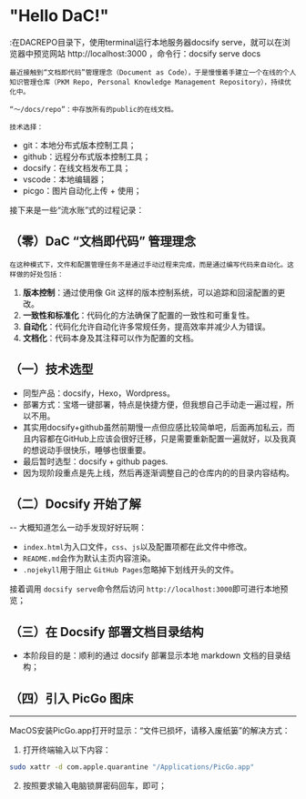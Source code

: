 <!-- 首页 Home Page -->

# "Hello DaC!"

:在DACREPO目录下，使用terminal运行本地服务器docsify serve，就可以在浏览器中预览网站 http://localhost:3000 ，命令行：docsify serve docs

    最近接触到“文档即代码”管理理念（Document as Code），于是慢慢着手建立一个在线的个人知识管理仓库（PKM Repo, Personal Knowledge Management Repository），持续优化中。
    
    “～/docs/repo”：中存放所有的public的在线文档。
    
    技术选择：

- git：本地分布式版本控制工具；
- github：远程分布式版本控制工具；
- docsify：在线文档发布工具；
- vscode：本地编辑器；
- picgo：图片自动化上传 + 使用；

接下来是一些“流水账”式的过程记录：

## （零）DaC “文档即代码” 管理理念

    在这种模式下，文件和配置管理任务不是通过手动过程来完成，而是通过编写代码来自动化。这样做的好处包括：

1. **版本控制**：通过使用像 Git 这样的版本控制系统，可以追踪和回滚配置的更改。
2. **一致性和标准化**：代码化的方法确保了配置的一致性和可重复性。
3. **自动化**：代码化允许自动化许多常规任务，提高效率并减少人为错误。
4. **文档化**：代码本身及其注释可以作为配置的文档。

## （一）技术选型

- 同型产品：docsify，Hexo，Wordpress。
- 部署方式：宝塔一键部署，特点是快捷方便，但我想自己手动走一遍过程，所以不用。
- 其实用docsify+github虽然前期慢一点但应感比较简单吧，后面再加私云，而且内容都在GitHub上应该会很好迁移，只是需要重新配置一遍就好，以及我真的想说动手很快乐，睡够也很重要。
- 最后暂时选型：docsify + github pages.
- 因为现阶段重点是先上线，然后再逐渐调整自己的仓库内的的目录内容结构。

## （二）Docsify 开始了解

-- 大概知道怎么一动手发现好好玩啊：

- `index.html`为入口文件，`css`、`js`以及配置项都在此文件中修改。
- `README.md`会作为默认主页内容渲染。
- `.nojekyll`用于阻止 `GitHub Pages`忽略掉下划线开头的文件。

接着调用 `docsify serve`命令然后访问 `http://localhost:3000`即可进行本地预览；

## （三）在 Docsify 部署文档目录结构

- 本阶段目的是：顺利的通过 docsify 部署显示本地 markdown 文档的目录结构；

## （四）引入 PicGo 图床

------

MacOS安装PicGo.app打开时显示：“文件已损坏，请移入废纸篓”的解决方式：

1. 打开终端输入以下内容：

```sh
sudo xattr -d com.apple.quarantine "/Applications/PicGo.app"
```

2. 按照要求输入电脑锁屏密码回车，即可；
